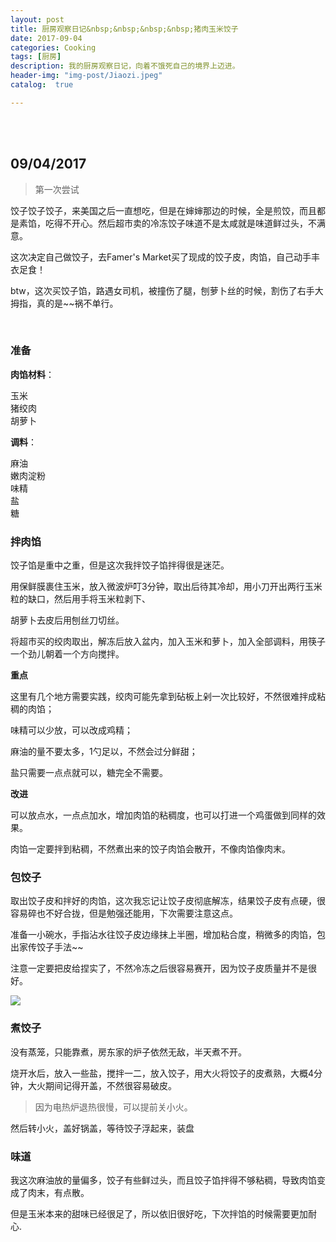 ```yaml
---
layout: post
title: 厨房观察日记&nbsp;&nbsp;&nbsp;&nbsp;猪肉玉米饺子
date: 2017-09-04
categories: Cooking
tags: [厨房]
description: 我的厨房观察日记，向着不饿死自己的境界上迈进。
header-img: "img-post/Jiaozi.jpeg"
catalog:  true

---
```


 <br />
 <br />
    
    
## 09/04/2017 
>第一次尝试

饺子饺子饺子，来美国之后一直想吃，但是在婶婶那边的时候，全是煎饺，而且都是素馅，吃得不开心。然后超市卖的冷冻饺子味道不是太咸就是味道鲜过头，不满意。

这次决定自己做饺子，去Famer's Market买了现成的饺子皮，肉馅，自己动手丰衣足食！

btw，这次买饺子馅，路遇女司机，被撞伤了腿，刨萝卜丝的时候，割伤了右手大拇指，真的是~~祸不单行。

<br />

### 准备

**肉馅材料**： 

玉米<br />
猪绞肉<br />
胡萝卜<br />

**调料**：

麻油<br />
嫩肉淀粉<br />
味精<br />
盐<br />
糖<br />

### 拌肉馅

饺子馅是重中之重，但是这次我拌饺子馅拌得很是迷茫。

用保鲜膜裹住玉米，放入微波炉叮3分钟，取出后待其冷却，用小刀开出两行玉米粒的缺口，然后用手将玉米粒剥下、

胡萝卜去皮后用刨丝刀切丝。

将超市买的绞肉取出，解冻后放入盆内，加入玉米和萝卜，加入全部调料，用筷子一个劲儿朝着一个方向搅拌。

**重点**

这里有几个地方需要实践，绞肉可能先拿到砧板上剁一次比较好，不然很难拌成粘稠的肉馅；

味精可以少放，可以改成鸡精；

麻油的量不要太多，1勺足以，不然会过分鲜甜；

盐只需要一点点就可以，糖完全不需要。

**改进**

可以放点水，一点点加水，增加肉馅的粘稠度，也可以打进一个鸡蛋做到同样的效果。

肉馅一定要拌到粘稠，不然煮出来的饺子肉馅会散开，不像肉馅像肉末。

### 包饺子

取出饺子皮和拌好的肉馅，这次我忘记让饺子皮彻底解冻，结果饺子皮有点硬，很容易碎也不好合拢，但是勉强还能用，下次需要注意这点。

准备一小碗水，手指沾水往饺子皮边缘抹上半圈，增加粘合度，稍微多的肉馅，包出家传饺子手法~~

注意一定要把皮给捏实了，不然冷冻之后很容易赛开，因为饺子皮质量并不是很好。

![](http://7xlzhh.com1.z0.glb.clouddn.com/post-%E6%97%A5%E5%B8%B8%E9%A5%BA%E5%AD%90.jpg)

### 煮饺子

没有蒸笼，只能靠煮，房东家的炉子依然无敌，半天煮不开。

烧开水后，放入一些盐，搅拌一二，放入饺子，用大火将饺子的皮煮熟，大概4分钟，大火期间记得开盖，不然很容易破皮。

>因为电热炉退热很慢，可以提前关小火。

然后转小火，盖好锅盖，等待饺子浮起来，装盘


### 味道

我这次麻油放的量偏多，饺子有些鲜过头，而且饺子馅拌得不够粘稠，导致肉馅变成了肉末，有点散。

但是玉米本来的甜味已经很足了，所以依旧很好吃，下次拌馅的时候需要更加耐心.



